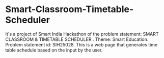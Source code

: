 # Smart-Classroom-Timetable-Scheduler
It's a project of Smart India  Hackathon of the problem statement: SMART CLASSROOM & TIMETABLE SCHEDULER . Theme: Smart Education. Problem statement id: SIH25028. This is a web page that generates time table schedule based on the input by the user.
